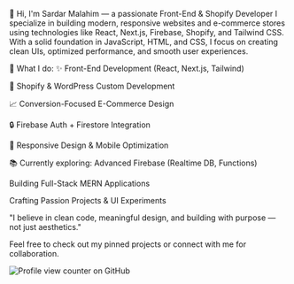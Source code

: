 👋 Hi, I'm Sardar Malahim — a passionate Front-End & Shopify Developer
I specialize in building modern, responsive websites and e-commerce stores using technologies like React, Next.js, Firebase, Shopify, and Tailwind CSS. With a solid foundation in JavaScript, HTML, and CSS, I focus on creating clean UIs, optimized performance, and smooth user experiences.

🚀 What I do:
✨ Front-End Development (React, Next.js, Tailwind)

🛒 Shopify & WordPress Custom Development

📈 Conversion-Focused E-Commerce Design

🔒 Firebase Auth + Firestore Integration

📱 Responsive Design & Mobile Optimization

📚 Currently exploring:
Advanced Firebase (Realtime DB, Functions)

Building Full-Stack MERN Applications

Crafting Passion Projects & UI Experiments

"I believe in clean code, meaningful design, and building with purpose — not just aesthetics."

Feel free to check out my pinned projects or connect with me for collaboration.



![Profile view counter on GitHub](https://komarev.com/ghpvc/?username=malahim-MAR)
